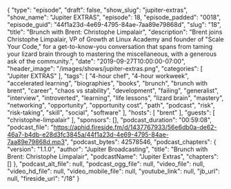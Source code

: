 {
  "type": "episode",
  "draft": false,
  "show_slug": "jupiter-extras",
  "show_name": "Jupiter EXTRAS",
  "episode": 18,
  "episode_padded": "0018",
  "episode_guid": "44f1a23d-4e69-4795-84ae-7aa89e79868d",
  "slug": "18",
  "title": "Brunch with Brent: Christophe Limpalair",
  "description": "Brent joins Christophe Limpalair, VP of Growth at Linux Academy and founder of \"Scale Your Code,\" for a get-to-know-you conversation that spans from taming your lizard brain through to mastering the miscellaneous, with a generous ask of the community.",
  "date": "2019-09-27T10:00:00-07:00",
  "header_image": "/images/shows/jupiter-extras.png",
  "categories": [
    "Jupiter EXTRAS"
  ],
  "tags": [
    "4-hour chef",
    "4-hour workweek",
    "accelerated learning",
    "biographies",
    "books",
    "brunch",
    "brunch with brent",
    "career",
    "chaos vs stability",
    "development",
    "failing",
    "generalist",
    "interview",
    "introverted",
    "learning",
    "life lessons",
    "lizard brain",
    "mastery",
    "networking",
    "opportunity",
    "opportunity cost",
    "path",
    "podcast",
    "risk",
    "risk-taking",
    "skill",
    "social",
    "software"
  ],
  "hosts": [
    "brent"
  ],
  "guests": [
    "christophe-limpalair"
  ],
  "sponsors": [],
  "podcast_duration": "00:59:08",
  "podcast_file": "https://aphid.fireside.fm/d/1437767933/56e6db0a-de62-46a7-b4db-e28d3fc3845a/44f1a23d-4e69-4795-84ae-7aa89e79868d.mp3",
  "podcast_bytes": 42578546,
  "podcast_chapters": {
    "version": "1.1.0",
    "author": "Jupiter Broadcasting",
    "title": "Brunch with Brent: Christophe Limpalair",
    "podcastName": "Jupiter Extras",
    "chapters": []
  },
  "podcast_alt_file": null,
  "podcast_ogg_file": null,
  "video_file": null,
  "video_hd_file": null,
  "video_mobile_file": null,
  "youtube_link": null,
  "jb_url": null,
  "fireside_url": "/18"
}

